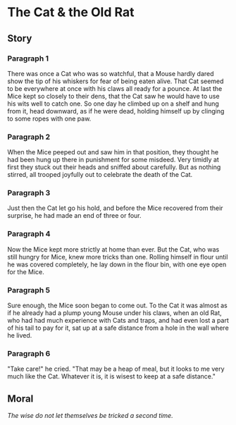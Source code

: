 
# The Cat & the Old Rat

## Story


### Paragraph 1

There was once a Cat who was so watchful, that a Mouse hardly dared show the tip of his whiskers for fear of being eaten alive. That Cat seemed to be everywhere at once with his claws all ready for a pounce. At last the Mice kept so closely to their dens, that the Cat saw he would have to use his wits well to catch one. So one day he climbed up on a shelf and hung from it, head downward, as if he were dead, holding himself up by clinging to some ropes with one paw.



### Paragraph 2

When the Mice peeped out and saw him in that position, they thought he had been hung up there in punishment for some misdeed. Very timidly at first they stuck out their heads and sniffed about carefully. But as nothing stirred, all trooped joyfully out to celebrate the death of the Cat.



### Paragraph 3

Just then the Cat let go his hold, and before the Mice recovered from their surprise, he had made an end of three or four.



### Paragraph 4

Now the Mice kept more strictly at home than ever. But the Cat, who was still hungry for Mice, knew more tricks than one. Rolling himself in flour until he was covered completely, he lay down in the flour bin, with one eye open for the Mice.



### Paragraph 5

Sure enough, the Mice soon began to come out. To the Cat it was almost as if he already had a plump young Mouse under his claws, when an old Rat, who had had much experience with Cats and traps, and had even lost a part of his tail to pay for it, sat up at a safe distance from a hole in the wall where he lived.



### Paragraph 6

"Take care!" he cried. "That may be a heap of meal, but it looks to me very much like the Cat. Whatever it is, it is wisest to keep at a safe distance."



## Moral

_The wise do not let themselves be tricked a second time._

